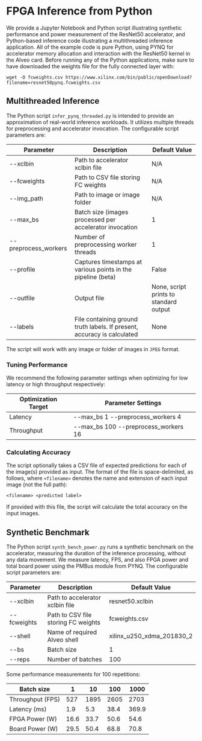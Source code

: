 # FPGA Inference from Python

We provide a Jupyter Notebook and Python script illustrating synthetic performance and power measurement of the ResNet50 accelerator, and Python-based inference code illustrating a multithreaded inference application.
All of the example code is pure Python, using PYNQ for accelerator memory allocation and interaction with the ResNet50 kernel in the Alveo card.
Before running any of the Python applications, make sure to have downloaded the weights file for the fully connected layer with:
```
wget -O fcweights.csv https://www.xilinx.com/bin/public/openDownload?filename=resnet50pynq.fcweights.csv
```

## Multithreaded Inference

The Python script `infer_pynq_threaded.py` is intended to provide an approximation of real-world inference workloads.
It utilizes multiple threads for preprocessing and accelerator invocation.
The configurable script parameters are:

Parameter            | Description                         									   | Default Value
-----------------    | -----------------                   									   | -----------------
--xclbin             | Path to accelerator xclbin file     									   | N/A
--fcweights          | Path to CSV file storing FC weights 									   | N/A
--img_path           | Path to image or image folder       									   | N/A
--max_bs             | Batch size (images processed per accelerator invocation                 | 1
--preprocess_workers | Number of preprocessing worker threads                                  | 1
--profile            | Captures timestamps at various points in the pipeline (beta)            | False
--outfile            | Output file                                                             | None, script prints to standard output
--labels             | File containing ground truth labels. If present, accuracy is calculated | None

The script will work with any image or folder of images in `JPEG` format.

### Tuning Performance

We recommend the following parameter settings when optimizing for low latency or high throughput respectively:

Optimization Target | Parameter Settings                   
-------             | ------------------                   
Latency             | --max_bs 1 --preprocess_workers 4    
Throughput          | --max_bs 100 --preprocess_workers 16 

### Calculating Accuracy

The script optionally takes a CSV file of expected predictions for each of the image(s) provided as input.
The format of the file is space-delimited, as follows, where `<filename>` denotes the name and extension of each input image (not the full path):

```
<filename> <predicted label> 
```

If provided with this file, the script will calculate the total accuracy on the input images.

## Synthetic Benchmark

The Python script `synth_bench_power.py` runs a synthetic benchmark on the accelerator, measuring the duration of the inference processing, without any data movement.
We measure latency, FPS, and also FPGA power and total board power using the PMBus module from PYNQ.
The configurable script parameters are:

Parameter            | Description                         									   | Default Value
-----------------    | -----------------                   									   | -----------------
--xclbin             | Path to accelerator xclbin file     									   | resnet50.xclbin
--fcweights          | Path to CSV file storing FC weights 									   | fcweights.csv
--shell              | Name of required Alveo shell                            | xilinx_u250_xdma_201830_2
--bs                 | Batch size                           									 | 1
--reps               | Number of batches                                       | 100

Some performance measurements for 100 repetitions:

Batch size       | 1              | 10             | 100            | 1000           |
---------------  |--------------- |--------------- |--------------- |--------------- |
Throughput (FPS) | 527            | 1895           | 2605           | 2703           |
Latency (ms)     | 1.9            | 5.3            | 38.4           | 369.9          |
FPGA Power (W)   | 16.6           | 33.7           | 50.6           | 54.6           |
Board Power (W)  | 29.5           | 50.4           | 68.8           | 70.8           |
